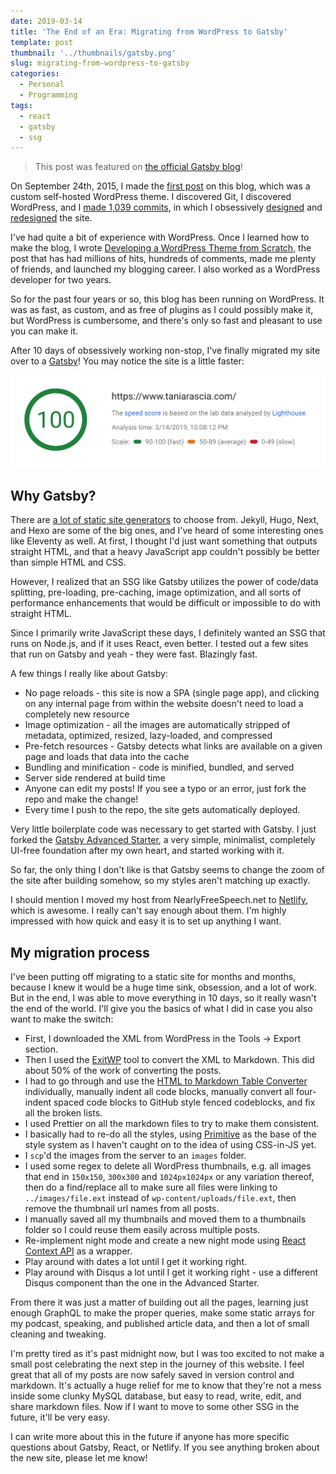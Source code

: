 ```yaml
---
date: 2019-03-14
title: 'The End of an Era: Migrating from WordPress to Gatsby'
template: post
thumbnail: '../thumbnails/gatsby.png'
slug: migrating-from-wordpress-to-gatsby
categories:
  - Personal
  - Programming
tags:
  - react
  - gatsby
  - ssg
---
```


> This post was featured on [the official Gatsby blog](https://www.gatsbyjs.org/blog/2019-03-21-migrating-from-wordpress-to-gatsby/)!

On September 24th, 2015, I made the [first post](/getting-started-with-git) on this blog, which was a custom self-hosted WordPress theme. I discovered Git, I discovered WordPress, and I [made 1,039 commits](https://github.com/taniarascia/oblate), in which I obsessively [designed](https://www.taniarascia.com/version-2-0-website-redesign-863-commits-later) and [redesigned](https://www.taniarascia.com/website-redesign-version-4-0) the site.

I've had quite a bit of experience with WordPress. Once I learned how to make the blog, I wrote [Developing a WordPress Theme from Scratch](/developing-a-wordpress-theme-from-scratch), the post that has had millions of hits, hundreds of comments, made me plenty of friends, and launched my blogging career. I also worked as a WordPress developer for two years.

So for the past four years or so, this blog has been running on WordPress. It was as fast, as custom, and as free of plugins as I could possibly make it, but WordPress is cumbersome, and there's only so fast and pleasant to use you can make it.

After 10 days of obsessively working non-stop, I've finally migrated my site over to a [Gatsby](https://www.gatsbyjs.org/)! You may notice the site is a little faster:

![](../images/speed.png)

## Why Gatsby?

There are [a lot of static site generators](https://www.staticgen.com/) to choose from. Jekyll, Hugo, Next, and Hexo are some of the big ones, and I've heard of some interesting ones like Eleventy as well. At first, I thought I'd just want something that outputs straight HTML, and that a heavy JavaScript app couldn't possibly be better than simple HTML and CSS.

However, I realized that an SSG like Gatsby utilizes the power of code/data splitting, pre-loading, pre-caching, image optimization, and all sorts of performance enhancements that would be difficult or impossible to do with straight HTML.

Since I primarily write JavaScript these days, I definitely wanted an SSG that runs on Node.js, and if it uses React, even better. I tested out a few sites that run on Gatsby and yeah - they were fast. Blazingly fast.

A few things I really like about Gatsby:

- No page reloads - this site is now a SPA (single page app), and clicking on any internal page from within the website doesn't need to load a completely new resource
- Image optimization - all the images are automatically stripped of metadata, optimized, resized, lazy-loaded, and compressed
- Pre-fetch resources - Gatsby detects what links are available on a given page and loads that data into the cache
- Bundling and minification - code is minified, bundled, and served
- Server side rendered at build time
- Anyone can edit my posts! If you see a typo or an error, just fork the repo and make the change!
- Every time I push to the repo, the site gets automatically deployed.

Very little boilerplate code was necessary to get started with Gatsby. I just forked the [Gatsby Advanced Starter](https://github.com/vagr9k/gatsby-advanced-starter/), a very simple, minimalist, completely UI-free foundation after my own heart, and started working with it.

So far, the only thing I don't like is that Gatsby seems to change the zoom of the site after building somehow, so my styles aren't matching up exactly.

I should mention I moved my host from NearlyFreeSpeech.net to [Netlify](https://www.netlify.com/), which is awesome. I really can't say enough about them. I'm highly impressed with how quick and easy it is to set up anything I want. 

## My migration process

I've been putting off migrating to a static site for months and months, because I knew it would be a huge time sink, obsession, and a lot of work. But in the end, I was able to move everything in 10 days, so it really wasn't the end of the world. I'll give you the basics of what I did in case you also want to make the switch:

- First, I downloaded the XML from WordPress in the Tools -> Export section. 
- Then I used the [ExitWP](https://github.com/thomasf/exitwp) tool to convert the XML to Markdown. This did about 50% of the work of converting the posts.
- I had to go through and use the [HTML to Markdown Table Converter](https://jmalarcon.github.io/markdowntables/) individually, manually indent all code blocks, manually convert all four-indent spaced code blocks to GitHub style fenced codeblocks, and fix all the broken lists.
- I used Prettier on all the markdown files to try to make them consistent.
- I basically had to re-do all the styles, using [Primitive](https://taniarascia.github.io/primitive) as the base of the style system as I haven't caught on to the idea of using CSS-in-JS yet.
- I `scp`'d the images from the server to an `images` folder.
- I used some regex to delete all WordPress thumbnails, e.g. all images that end in `150x150`, `300x300` and `1024px1024px` or any variation thereof, then do a find/replace all to make sure all files were linking to `../images/file.ext` instead of `wp-content/uploads/file.ext`, then remove the thumbnail url names from all posts.
- I manually saved all my thumbnails and moved them to a thumbnails folder so I could reuse them easily across multiple posts.
- Re-implement night mode and create a new night mode using [React Context API](https://www.gatsbyjs.org/blog/2019-01-31-using-react-context-api-with-gatsby/) as a wrapper.
- Play around with dates a lot until I get it working right.
- Play around with Disqus a lot until I get it working right - use a different Disqus component than the one in the Advanced Starter.

From there it was just a matter of building out all the pages, learning just enough GraphQL to make the proper queries, make some static arrays for my podcast, speaking, and published article data, and then a lot of small cleaning and tweaking.

I'm pretty tired as it's past midnight now, but I was too excited to not make a small post celebrating the next step in the journey of this website. I feel great that all of my posts are now safely saved in version control and markdown. It's actually a huge relief for me to know that they're not a mess inside some clunky MySQL database, but easy to read, write, edit, and share markdown files. Now if I want to move to some other SSG in the future, it'll be very easy.

I can write more about this in the future if anyone has more specific questions about Gatsby, React, or Netlify. If you see anything broken about the new site, please let me know!
